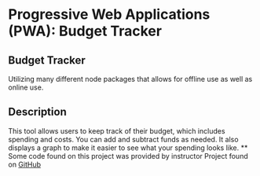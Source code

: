 # Progressive Web Applications (PWA): Budget Tracker

## Budget Tracker

Utilizing many different node packages that allows for offline use as well as online use. 
## Description
This tool allows users to keep track of their budget, which includes spending and costs. You can add and subtract funds as needed. It also displays a graph to make it easier to see what your spending looks like. 
** Some code found on this project was provided by instructor
Project found on [GitHub](https://github.com/TristinNguyen/PWA-Budget-Tracker)